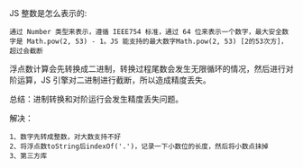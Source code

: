 JS 整数是怎么表示的:

    通过 Number 类型来表示，遵循 IEEE754 标准，通过 64 位来表示一个数字，最大安全数字是 Math.pow(2, 53) - 1。JS 能支持的最大数字Math.pow(2, 53) [2的53次方]，超过会截断


 浮点数计算会先转换成二进制，转换过程尾数会发生无限循环的情况，然后进行对阶运算，JS 引擎对二进制进行截断，所以造成精度丢失。
 
 总结：进制转换和对阶运行会发生精度丢失问题。

 解决：

    1、数字先转成整数，对大数支持不好
    2、将浮点数toString后indexOf('.')，记录一下小数位的长度，然后将小数点抹掉
    3、第三方库
